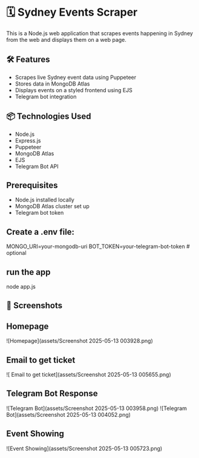 # 🗓️ Sydney Events Scraper

This is a Node.js web application that scrapes events happening in Sydney from the web and displays them on a web page.

## 🛠️ Features

- Scrapes live Sydney event data using Puppeteer
- Stores data in MongoDB Atlas
- Displays events on a styled frontend using EJS
- Telegram bot integration

## 📦 Technologies Used

- Node.js
- Express.js
- Puppeteer
- MongoDB Atlas
- EJS
- Telegram Bot API

## Prerequisites

- Node.js installed locally
- MongoDB Atlas cluster set up
- Telegram bot token

## Create a .env file:
MONGO_URI=your-mongodb-uri
BOT_TOKEN=your-telegram-bot-token  # optional

## run the app
node app.js

## 📸 Screenshots

##  Homepage
![Homepage](assets/Screenshot 2025-05-13 003928.png)

##  Email to get ticket
![ Email to get ticket](assets/Screenshot 2025-05-13 005655.png)

## Telegram Bot Response
![Telegram Bot](assets/Screenshot 2025-05-13 003958.png)
![Telegram Bot](assets/Screenshot 2025-05-13 004052.png)

##  Event Showing
![Event Showing](assets/Screenshot 2025-05-13 005723.png)


